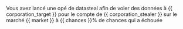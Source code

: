 Vous avez lancé une opé de datasteal afin de voler des données à {{ corporation_target }} pour le compte de {{ corporation_stealer }} sur le marché {{ market }} à {{ chances }}% de chances qui a échouée
